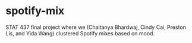 # spotify-mix

STAT 437 final project where we (Chaitanya Bhardwaj, Cindy Cai, Preston Lis, and Yida Wang) clustered Spotify mixes based on mood. 
